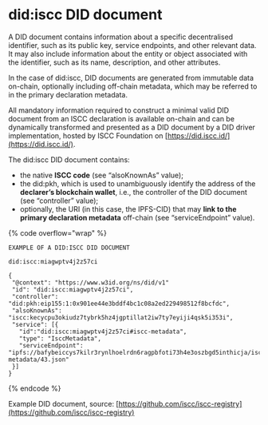 # did:iscc DID document

A DID document contains information about a specific decentralised identifier, such as its public key, service endpoints, and other relevant data. It may also include information about the entity or object associated with the identifier, such as its name, description, and other attributes.

In the case of did:iscc, DID documents are generated from immutable data on-chain, optionally including off-chain metadata, which may be referred to in the primary declaration metadata.

All mandatory information required to construct a minimal valid DID document from an ISCC declaration is available on-chain and can be dynamically transformed and presented as a DID document by a DID driver implementation, hosted by ISCC Foundation on [https://did.iscc.id/](https://did.iscc.id/).

The did:iscc DID document contains:

* the native **ISCC code** (see “alsoKnownAs” value);
* the did:pkh, which is used to unambiguously identify the address of the **declarer’s blockchain wallet**, i.e., the controller of the DID document (see “controller” value);
* optionally, the URI (in this case, the IPFS-CID) that may **link to the primary declaration metadata** off-chain (see “serviceEndpoint” value).

{% code overflow="wrap" %}
```
EXAMPLE OF A DID:ISCC DID DOCUMENT

did:iscc:miagwptv4j2z57ci

{
 "@context": "https://www.w3id.org/ns/did/v1"
 "id": "did:iscc:miagwptv4j2z57ci",
 "controller": "did:pkh:eip155:1:0x901ee44e3bddf4bc1c08a2ed229498512f8bcfdc",
 "alsoKnownAs": "iscc:kecycpu3okiudz7tybrk5hz4jgptillat2iw7ty7eyiji4qsk5i353i",
 "service": [{
   "id":"did:iscc:miagwptv4j2z57ci#iscc-metadata",
   "type": "IsccMetadata", 
   "serviceEndpoint": "ipfs://bafybeiccys7kilr3rynlhoelrdn6ragpbfoti73h4e3oszbgd5inthicja/iscc-metadata/43.json"
 }]
} 
```
{% endcode %}

Example DID document, source: [https://github.com/iscc/iscc-registry](https://github.com/iscc/iscc-registry)
